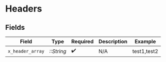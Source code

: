 # Headers


## Fields

| Field              | Type               | Required           | Description        | Example            |
| ------------------ | ------------------ | ------------------ | ------------------ | ------------------ |
| `x_header_array`   | *::String*         | :heavy_check_mark: | N/A                | test1,test2        |